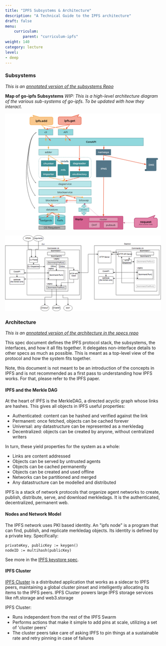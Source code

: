 ```yaml
---
title: "IPFS Subsystems & Architecture"
description: "A Technical Guide to the IPFS architecture"
draft: false
menu:
    curriculum:
        parent: "curriculum-ipfs"
weight: 140
category: lecture
level:
- deep
---
```


### Subsystems
_This is an [annotated version of the subsystems Repo](https://github.com/ipfs/go-ipfs/#map-of-go-ipfs-subsystems)_

<!-- What else should we add in? -->
**Map of go-ipfs Subsystems**
_WIP: This is a high-level architecture diagram of the various sub-systems of go-ipfs. To be updated with how they interact._

![ipfs subsystem 1](go-ipfs-subsystems.png)

![ipfs subsystem 2](cli-diagram.png)

### Architecture

_This is an [annotated version of the architecture in the specs repo](https://github.com/ipfs/specs/blob/master/ARCHITECTURE.md)_

<!-- Add more? Add less? -->

This spec document defines the IPFS protocol stack, the subsystems, the interfaces, and how it all fits together. It delegates non-interface details to other specs as much as possible. This is meant as a top-level view of the protocol and how the system fits together.

Note, this document is not meant to be an introduction of the concepts in IPFS and is not recommended as a first pass to understanding how IPFS works. For that, please refer to the IPFS paper.

#### IPFS and the Merkle DAG
At the heart of IPFS is the MerkleDAG, a directed acyclic graph whose links are hashes. This gives all objects in IPFS useful properties:

- Authenticated: content can be hashed and verified against the link
- Permanent: once fetched, objects can be cached forever
- Universal: any datastructure can be represented as a merkledag
- Decentralized: objects can be created by anyone, without centralized writers

In turn, these yield properties for the system as a whole:

- Links are content addressed
- Objects can be served by untrusted agents
- Objects can be cached permanently
- Objects can be created and used offline
- Networks can be partitioned and merged
- Any datastructure can be modelled and distributed

IPFS is a stack of network protocols that organize agent networks to create, publish, distribute, serve, and download merkledags. It is the authenticated, decentralized, permanent web.

#### Nodes and Network Model
The IPFS network uses PKI based identity. An "ipfs node" is a program that can find, publish, and replicate merkledag objects. Its identity is defined by a private key. Specifically:

```
privateKey, publicKey := keygen()
nodeID := multihash(publicKey)
```

See more in the [IPFS keystore spec](https://github.com/ipfs/specs/blob/master/KEYSTORE.md).

#### IPFS Cluster

[IPFS Cluster](https://ipfscluster.io/) is a distributed application that works as a sidecar to IPFS peers, maintaining a global cluster pinset and intelligently allocating its items to the IPFS peers. IPFS Cluster powers large IPFS storage services like nft.storage and web3.storage

IPFS Cluster:
* Runs independent from the rest of the IPFS Swarm
* Performs actions that make it simple to add pins at scale, utilizing a set of 'cluster peers'
* The cluster peers take care of asking IPFS to pin things at a sustainable rate and retry pinning in case of failures